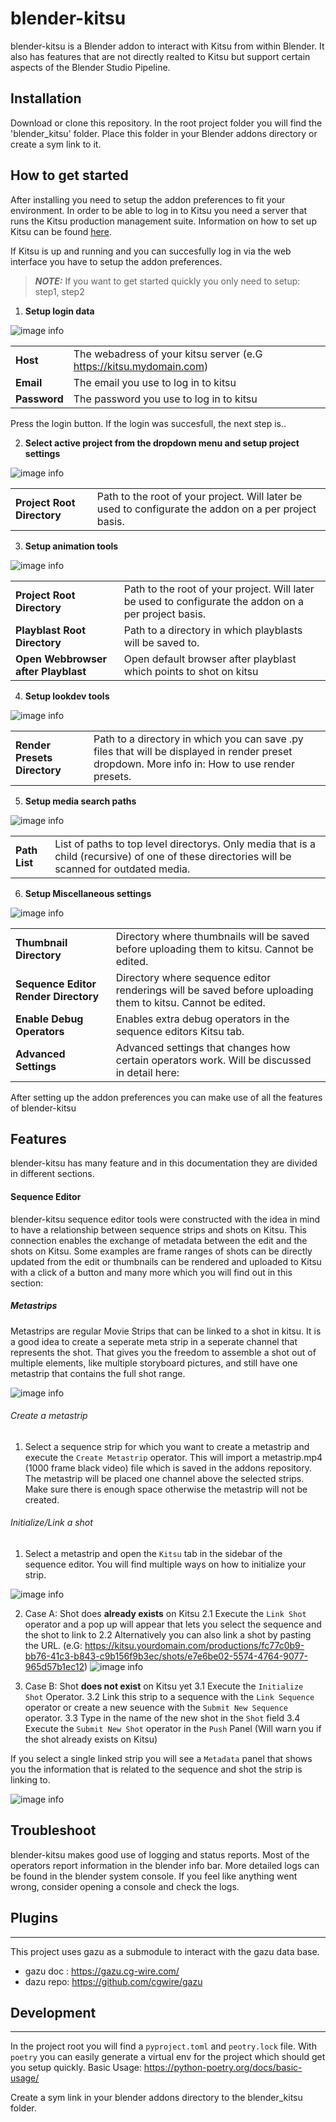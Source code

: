 # blender-kitsu
blender-kitsu is a Blender addon to interact with Kitsu from within Blender. It also has features that are not directly realted to Kitsu but support certain aspects of the Blender Studio Pipeline.

## Installation
Download or clone this repository.
In the root project folder you will find the 'blender_kitsu' folder. Place this folder in your Blender addons directory or create a sym link to it.

## How to get started
After installing you need to setup the addon preferences to fit your environment.
In order to be able to log in to Kitsu you need a server that runs the Kitsu production management suite.
Information on how to set up Kitsu can be found [here](https://zou.cg-wire.com/).

If Kitsu is up and running and you can succesfully log in via the web interface you have to setup the addon preferences.

> **_NOTE:_**  If you want to get started quickly you only need to setup: step1, step2

1. **Setup login data**

![image info](./docs/images/prefs_login.jpg)

| | |
| ------ | ------ |
| **Host** | The webadress of your kitsu server (e.G https://kitsu.mydomain.com) |
| **Email** | The email you use to log in to kitsu |
| **Password** | The password you use to log in to kitsu |

Press the login button. If the login was succesfull, the next step is..

2. **Select active project from the dropdown menu and setup project settings**

![image info](./docs/images/prefs_project.jpg)

| | |
| ------ | ------  |
| **Project Root Directory** | Path to the root of your project. Will later be used to configurate the addon on a per project basis. |

3. **Setup animation tools**

![image info](./docs/images/prefs_anim_tools.jpg)

| | |
| ------ | ------  |
| **Project Root Directory** | Path to the root of your project. Will later be used to configurate the addon on a per project basis. |
| **Playblast Root Directory** | Path to a directory in which playblasts will be saved to. |
| **Open Webbrowser after Playblast** | Open default browser after playblast which points to shot on kitsu |

4. **Setup lookdev tools**

![image info](./docs/images/prefs_lookdev.jpg)

| | |
| ------ | ------  |
| **Render Presets Directory** | Path to a directory in which you can save .py files that will be displayed in render preset dropdown. More info in: How to use render presets.|

5. **Setup media search paths**

![image info](./docs/images/prefs_outdated_media.jpg)

| | |
| ------ | ------  |
| **Path List**| List of paths to top level directorys. Only media that is a child (recursive) of one of these directories will be scanned for outdated media.|

6. **Setup Miscellaneous settings**

![image info](./docs/images/prefs_misc.jpg)

| | |
| ------ | ------  |
| **Thumbnail Directory**| Directory where thumbnails will be saved before uploading them to kitsu. Cannot be edited.|
| **Sequence Editor Render Directory** | Directory where sequence editor renderings will be saved before uploading them to kitsu. Cannot be edited.|
| **Enable Debug Operators**| Enables extra debug operators in the sequence editors Kitsu tab.|
| **Advanced Settings**| Advanced settings that changes how certain operators work. Will be discussed in detail here:|

After setting up the addon preferences you can make use of all the features of blender-kitsu
## Features
blender-kitsu has many feature and in this documentation they are divided in different sections.

#### Sequence Editor
blender-kitsu sequence editor tools were constructed with the idea in mind to have a relationship between sequence strips and shots on Kitsu. This connection enables the exchange of metadata between the edit and the shots on Kitsu. Some examples are frame ranges of shots can be directly updated from the edit or thumbnails can be rendered and uploaded to Kitsu with a click of a button and many more which you will find out in this section:

##### Metastrips
Metastrips are regular Movie Strips that can be linked to a shot in kitsu. It is a good idea to create a seperate meta strip in a seperate channel that represents the shot. That gives you the freedom to assemble a shot out of multiple elements, like multiple storyboard pictures, and still have one metastrip that contains the full shot range.

![image info](./docs/images/metastrip.001.jpg)

###### Create a metastrip
1. Select a sequence strip for which you want to create a metastrip and execute the `Create Metastrip` operator.
This will import a metastrip.mp4 (1000 frame black video) file which is saved in the addons repository. The metastrip will be placed one channel above the selected strips. Make sure there is enough space otherwise the metastrip will not be created.

###### Initialize/Link a shot
1. Select a metastrip and open the `Kitsu` tab in the sidebar of the sequence editor. You will find multiple ways on how to initialize your strip.

![image info](./docs/images/sqe_init_shot.jpg)

2. Case A: Shot does **already exists** on Kitsu
    2.1 Execute the `Link Shot` operator and a pop up will appear that lets you select the sequence and the shot to link to
    2.2 Alternatively you can also link a shot by pasting the URL. (e.G: https://kitsu.yourdomain.com/productions/fc77c0b9-bb76-41c3-b843-c9b156f9b3ec/shots/e7e6be02-5574-4764-9077-965d57b1ec12)
![image info](./docs/images/sqe_link_shot.jpg)

3. Case B: Shot **does not exist** on Kitsu yet
    3.1 Execute the `Initialize Shot` Operator.
    3.2 Link this strip to a sequence with the `Link Sequence` operator or create a new seuence with the `Submit New Sequence` operator.
    3.3 Type in the name of the new shot in the `Shot` field
    3.4 Execute the `Submit New Shot` operator in the `Push` Panel (Will warn you if the shot already exists on Kitsu)

If you select a single linked strip you will see a `Metadata` panel that shows you the information that is related to the sequence and shot the strip is linking to.

![image info](./docs/images/sqe_metadata.jpg)

## Troubleshoot
blender-kitsu makes good use of logging and status reports. Most of the operators report information in the blender info bar. More detailed logs can be found in the blender system console. If you feel like anything went wrong, consider opening a console and check the logs.

## Plugins
---
This project uses gazu as a submodule to interact with the gazu data base.
- gazu doc : https://gazu.cg-wire.com/
- dazu repo: https://github.com/cgwire/gazu

## Development
---
In the project root you will find a `pyproject.toml` and `peotry.lock` file.
With `poetry` you can easily generate a virtual env for the project which should get you setup quickly.
Basic Usage: https://python-poetry.org/docs/basic-usage/

Create a sym link in your blender addons directory to the blender_kitsu folder.
